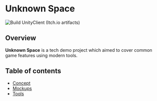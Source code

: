 # Unknown Space

![Build UnityClient (Itch.io artifacts)](https://github.com/KonH/UnknownSpace/actions/workflows/unity_build_itch_artifacts.yml/badge.svg)

## Overview

**Unknown Space** is a tech demo project which aimed to cover common game features using modern tools.

## Table of contents

- [Concept](Docs/Concept.md)
- [Mockups](Docs/Mockups.md)
- [Tools](Docs/Tools.md)